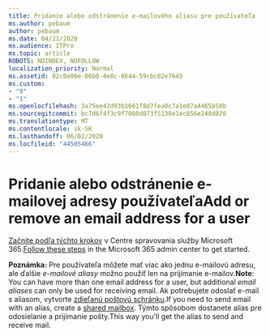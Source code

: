 ```yaml
---
title: Pridanie alebo odstránenie e-mailového aliasu pre používateľa
ms.author: pebaum
author: pebaum
ms.date: 04/21/2020
ms.audience: ITPro
ms.topic: article
ROBOTS: NOINDEX, NOFOLLOW
localization_priority: Normal
ms.assetid: 82c0a06e-86b0-4e8c-8644-59cbc02e7645
ms.custom:
- "9"
- "1"
ms.openlocfilehash: 3a75ee42d93b1661f8d7fea0c7a1e87a4465b58b
ms.sourcegitcommit: bc7d6f4f3c9f7060d073f5130e1ec856e248d020
ms.translationtype: MT
ms.contentlocale: sk-SK
ms.lasthandoff: 06/02/2020
ms.locfileid: "44505466"
---
```

# <a name="add-or-remove-an-email-address-for-a-user"></a><span data-ttu-id="13d03-102">Pridanie alebo odstránenie e-mailovej adresy používateľa</span><span class="sxs-lookup"><span data-stu-id="13d03-102">Add or remove an email address for a user</span></span>

<span data-ttu-id="13d03-103">[Začnite podľa týchto krokov](https://portal.office.com/AdminPortal/Home#/AssistedGuide/addemailoptions) v Centre spravovania služby Microsoft 365.</span><span class="sxs-lookup"><span data-stu-id="13d03-103">[Follow these steps](https://portal.office.com/AdminPortal/Home#/AssistedGuide/addemailoptions) in the Microsoft 365 admin center to get started.</span></span>

 <span data-ttu-id="13d03-104">**Poznámka:** Pre používateľa môžete mať viac ako jednu e-mailovú adresu, ale ďalšie *e-mailové aliasy* možno použiť len na prijímanie e-mailov.</span><span class="sxs-lookup"><span data-stu-id="13d03-104">**Note**: You can have more than one email address for a user, but additional  *email aliases*  can only be used for receiving email.</span></span> <span data-ttu-id="13d03-105">Ak potrebujete odoslať e-mail s aliasom, vytvorte [zdieľanú poštovú schránku](https://docs.microsoft.com/microsoft-365/admin/email/create-a-shared-mailbox).</span><span class="sxs-lookup"><span data-stu-id="13d03-105">If you need to send email with an alias, create a [shared mailbox](https://docs.microsoft.com/microsoft-365/admin/email/create-a-shared-mailbox).</span></span> <span data-ttu-id="13d03-106">Týmto spôsobom dostanete alias pre odosielanie a prijímanie pošty.</span><span class="sxs-lookup"><span data-stu-id="13d03-106">This way you'll get the alias to send and receive mail.</span></span>
  